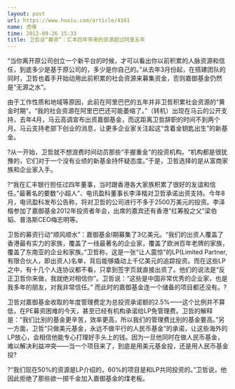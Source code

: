 ```yaml
---
layout: post
url: https://www.huxiu.com/article/4161
name: 虎嗅
time: 2012-09-26 15:33
title: 卫哲谈“募资”：汇丰四年带来的资源超过阿里五年
---
```

“当你离开原公司创立一个新平台的时候，才可以看出你以前积累的人脉资源和信任，到底多少是基于原公司的，多少是你自己的。”从去年3月份起，在搭建团队的同时，卫哲也着手开始动用此前积累的社会资源来募集资金，否则嘉御基金仍然是“无源之水”。

由于工作性质和地域等原因，此前在阿里巴巴的五年并非卫哲积累社会资源的“黄金时期”。“我的社会资源在阿里巴巴还可能萎缩了。”（转机）出现在马云的公开支持，去年4月，马云高调宣布出资嘉御基金，而这距离卫哲辞职的时间不到两个月。马云支持老部下创业的消息，让更多企业家关注起这“含着金钥匙出生”的新基金。

?从一开始，卫哲就不想浪费时间动员那些“手握重金”的投资机构。“机构都是很犹豫的，它们对于一个没有业绩的新基金持怀疑态度。”于是，卫哲选择的是从富商家族和企业家入手。

?“我在汇丰银行担任过四年董事，当时跟香港各大家族积累了很好的友谊和信任。”最著名的要数“小超人”、电讯盈科董事长李泽楷对卫哲承诺出资支持。今年8月，电讯盈科发布公告称，将对卫哲的公司进行不多于2500万美元的投资。李泽楷参加了嘉御基金2012年投资者年会，出席的嘉宾还有香港“红筹股之父”梁伯韬、普洛斯CEO梅志明等。

卫哲的募资行动“顺风顺水”：嘉御基金I期募集了3亿美元。“我们的出资人覆盖了香港最有实力的家族，覆盖了一线最著名的企业家，覆盖了欧洲百年老牌的家族，覆盖了东南亚的企业和家族。”卫哲称，这是一张“让人震惊”的LP(Limited Partner,有限合伙人，即出资人)名单，背后能够撬动上千亿美元的追踪投资。而在这些LP之中，有十几个人连协议都不看，只拿到签字页就直接出资了。他们的说法是“反正卫哲你来做，我就绝对相信你”。卫哲说：“这些是中国非常优秀的企业家，也是我多年的朋友，对我非常信任。” 而此时的嘉御基金连一个储备的项目都还没有。?

卫哲对嘉御基金收取的年度管理费定为总投资承诺额的2.5%——这个比例并不算低，在PE募资困难的今天，甚至已经有机构承诺给LP免管理费。卫哲的解释是：“我们比别的基金更辛苦，效率更高，所以我们的管理费比别的基金要高。”另一方面，卫哲“只做美元基金，永远不做平行的人民币基金”的承诺，让这些海外的LP放心，会相信他能专心打理好手头上的钱。因为一旦他同时在做人民币基金，难以解决利益冲突——当一个项目来了，到底是用美元基金投，还是用人民币基金投?

?“我们现在50%的资源是LP介绍的，60%的项目是和LP共同投资的。”卫哲说，他因此拒绝了那些欲一掷千金加入嘉御基金的煤老板。

